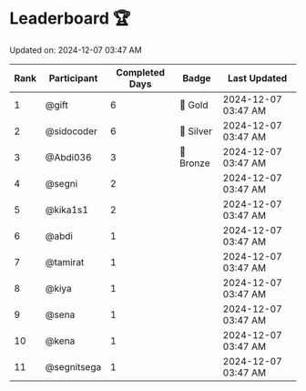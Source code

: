 # Leaderboard 🏆

Updated on: 2024-12-07 03:47 AM

| Rank | Participant       | Completed Days | Badge      | Last Updated         |
|------|-------------------|----------------|------------|----------------------|
| 1    | @gift             | 6              | 🏅 Gold     | 2024-12-07 03:47 AM |
| 2    | @sidocoder        | 6              | 🥈 Silver   | 2024-12-07 03:47 AM |
| 3    | @Abdi036          | 3              | 🥉 Bronze   | 2024-12-07 03:47 AM |
| 4    | @segni            | 2              |            | 2024-12-07 03:47 AM |
| 5    | @kika1s1          | 2              |            | 2024-12-07 03:47 AM |
| 6    | @abdi             | 1              |            | 2024-12-07 03:47 AM |
| 7    | @tamirat          | 1              |            | 2024-12-07 03:47 AM |
| 8    | @kiya             | 1              |            | 2024-12-07 03:47 AM |
| 9    | @sena             | 1              |            | 2024-12-07 03:47 AM |
| 10   | @kena             | 1              |            | 2024-12-07 03:47 AM |
| 11   | @segnitsega       | 1              |            | 2024-12-07 03:47 AM |
